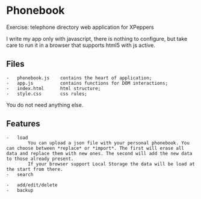 Phonebook
=========

Exercise: telephone directory web application for XPeppers

I write my app only with javascript, there is nothing to configure, but take care to run it in a browser that supports html5 with js active.

Files
----
	-	phonebook.js	contains the heart of application;
	-	app.js			contains functions for DOM interactions;
	-	index.html		html structure;
	-	style.css		css rules;

You do not need anything else.

Features
--------
	-	load
			You can upload a json file with your personal phonebook. You can choose between *replace* or *import*. The first will erase all data and replace them with new ones. The second will add the new data to those already present.
			If your browser support Local Storage the data will be load at the start from there.
	-	search
			
	-	add/edit/delete
	-	backup